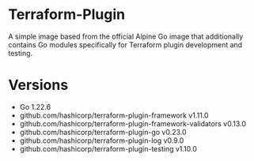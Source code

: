 # Terraform-Plugin

A simple image based from the official Alpine Go image that additionally contains Go modules specifically for Terraform plugin development and testing.

# Versions

- Go 1.22.6
- github.com/hashicorp/terraform-plugin-framework v1.11.0
- github.com/hashicorp/terraform-plugin-framework-validators v0.13.0
- github.com/hashicorp/terraform-plugin-go v0.23.0
- github.com/hashicorp/terraform-plugin-log v0.9.0
- github.com/hashicorp/terraform-plugin-testing v1.10.0
